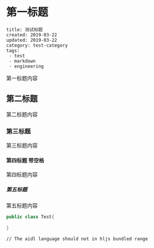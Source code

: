 # 第一标题

```metadata
title: 测试标题
created: 2019-03-22
updated: 2019-03-22
category: test-category
tags:
 - test
 - markdown
 - engineering
```



第一标题内容

## 第二标题

第二标题内容


### 第三标题

第三标题内容

#### 第四标题 带空格

第四标题内容

##### 第五标题

第五标题内容

```java
public class Test{
  
}
```


```aidl
// The aidl language should not in hljs bundled range
```
